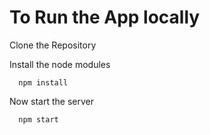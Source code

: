 # To Run the App locally

Clone the Repository

Install the node modules
```
  npm install
```
Now start the server 
```
  npm start
```
